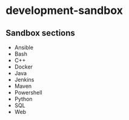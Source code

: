 # development-sandbox

## Sandbox sections
- Ansible
- Bash
- C++
- Docker
- Java
- Jenkins
- Maven
- Powershell
- Python
- SQL
- Web
